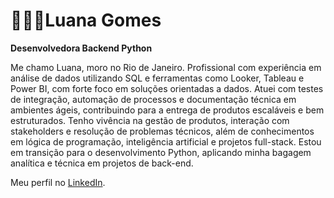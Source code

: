 # 👩🏾‍💻Luana Gomes
**Desenvolvedora Backend Python**

Me chamo Luana, moro no Rio de Janeiro. Profissional com experiência em análise de dados utilizando SQL e ferramentas como Looker, Tableau e Power BI, com forte foco em soluções orientadas a dados. Atuei com testes de integração, automação de processos e documentação técnica em ambientes ágeis, contribuindo para a entrega de produtos escaláveis e bem estruturados. Tenho vivência na gestão de produtos, interação com stakeholders e resolução de problemas técnicos, além de conhecimentos em lógica de programação, inteligência artificial e projetos full-stack. Estou em transição para o desenvolvimento Python, aplicando minha bagagem analítica e técnica em projetos de back-end.  

Meu perfil no [LinkedIn](https://www.linkedin.com/in/luanasantosgomes/).
